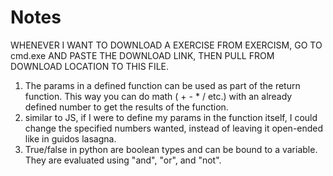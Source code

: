 # Notes
WHENEVER I WANT TO DOWNLOAD A EXERCISE FROM EXERCISM, GO TO cmd.exe AND PASTE THE DOWNLOAD LINK, THEN PULL FROM DOWNLOAD LOCATION TO THIS FILE.


1. The params in a defined function can be used as part of the return function. This way you can do math ( + - * / etc.) with an already defined number to get the results of the function.
2. similar to JS, if I were to define my params in the function itself, I could change the specified numbers wanted, instead of leaving it open-ended like in guidos lasagna.
3. True/false in python are boolean types and can be bound to a variable. They are evaluated using "and", "or", and "not".